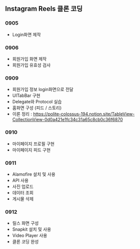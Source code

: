 ## Instagram Reels 클론 코딩

### 0905
- Login화면 제작

### 0906
- 회원가입 화면 제작
- 회원가입 유효성 검사

### 0909
- 회원가입 정보 login화면으로 전달
- UITabBar 구현
- Delegate와 Protocol 실습
- 홈화면 구성 (피드 / 스토리)
- 이론 정리 : https://polite-colossus-194.notion.site/TableView-CollectionView-0d0a421e1fc34c31a65c8cb0c36f6870

### 0910
- 마이페이지 프로필 구현
- 마이페이지 피드 구현

### 0911
- Alamofire 설치 및 사용
- API 사용
- 사진 업로드
- 데이터 조회
- 게시물 삭제

### 0912
- 릴스 화면 구성
- Snapkit 설치 및 사용
- Video Player 사용
- 클론 코딩 완성
